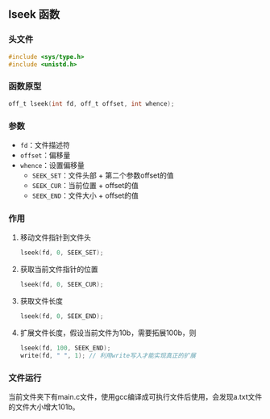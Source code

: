 ## lseek 函数

### 头文件

```c
#include <sys/type.h>
#include <unistd.h>
```

### 函数原型

```c
off_t lseek(int fd, off_t offset, int whence);
```

### 参数

- `fd`：文件描述符
- `offset`：偏移量
- `whence`：设置偏移量
    - `SEEK_SET`：文件头部 + 第二个参数offset的值
    - `SEEK_CUR`：当前位置 + offset的值
    - `SEEK_END`：文件大小 + offset的值

### 作用

1. 移动文件指针到文件头
    ```c
    lseek(fd, 0, SEEK_SET);
    ```
2. 获取当前文件指针的位置
    ```c
    lseek(fd, 0, SEEK_CUR);
    ```
3. 获取文件长度
    ```c
    lseek(fd, 0, SEEK_END);
    ```
4. 扩展文件长度，假设当前文件为10b，需要拓展100b，则
    ```c
    lseek(fd, 100, SEEK_END);
    write(fd, " ", 1); // 利用write写入才能实现真正的扩展
    ```

### 文件运行

当前文件夹下有main.c文件，使用gcc编译成可执行文件后使用，会发现a.txt文件的文件大小增大101b。